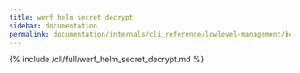 ```yaml
---
title: werf helm secret decrypt
sidebar: documentation
permalink: documentation/internals/cli_reference/lowlevel-management/helm/secret/decrypt.html
---
```


{% include /cli/full/werf_helm_secret_decrypt.md %}
